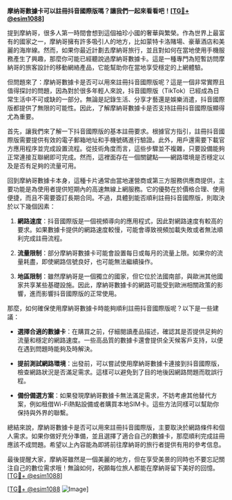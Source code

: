 **摩纳哥數據卡可以註冊抖音國際版嗎？讓我們一起來看看吧！[[TG💪+ @esim1088](https://t.me/s/esim1088)]**

提到摩納哥，很多人第一時間會想到這個袖珍小國的奢華與繁榮。作為世界上最富有的國家之一，摩納哥擁有許多吸引人的地方，比如蒙特卡洛賭場、豪華酒店和美麗的海岸線。然而，如果你最近計劃去摩納哥旅行，並且對如何在當地使用手機服務產生了興趣，那麼你可能已經聽說過摩納哥數據卡。這是一種專門為短暫訪問摩納哥的旅客設計的移動網絡產品，它能幫助你在當地享受穩定的上網體驗。

但問題來了：摩納哥數據卡是否可以用來註冊抖音國際版呢？這是一個非常實際且值得探討的問題，因為對於很多年輕人來說，抖音國際版（TikTok）已經成為日常生活中不可或缺的一部分。無論是記錄生活、分享才藝還是娛樂消遣，抖音國際版都提供了無限的可能性。因此，了解摩納哥數據卡是否支持註冊抖音國際版顯得尤為重要。

首先，讓我們來了解一下抖音國際版的基本註冊要求。根據官方指引，註冊抖音國際版需要提供有效的電子郵箱地址和手機號碼進行驗證。此外，用戶還需要下載官方應用程序並完成設置流程。從技術角度而言，這些步驟並不複雜，只要設備能夠正常連接互聯網即可完成。然而，這裡面存在一個關鍵點——網路環境是否穩定以及是否有足夠的流量可用。

回到摩納哥數據卡本身，這種卡片通常由當地運營商或第三方服務供應商提供，主要功能是為使用者提供短期內的高速無線上網服務。它的優勢在於價格合理、使用便捷，而且不需要簽訂長期合同。不過，具體到能否順利註冊抖音國際版，則取決於以下幾個因素：

1. **網路速度**：抖音國際版是一個視頻導向的應用程式，因此對網路速度有較高的要求。如果數據卡提供的網路速度較慢，可能會導致視頻加載失敗或者無法順利完成註冊流程。
   
2. **流量限制**：部分摩納哥數據卡可能會設置每日或每月的流量上限。如果你的流量耗盡，即使網路信號良好，也可能無法繼續操作。

3. **地區限制**：雖然摩納哥是一個獨立的國家，但它位於法國南部，與歐洲其他國家共享某些基礎設施。因此，摩納哥數據卡的網路可能受到歐洲相關政策的影響，進而影響抖音國際版的正常使用。

那麼，如何確保使用摩納哥數據卡時能夠順利註冊抖音國際版呢？以下是一些建議：

- **選擇合適的數據卡**：在購買之前，仔細閱讀產品描述，確認其是否提供足夠的流量和穩定的網路速度。一些高品質的數據卡還會提供全天候客戶支持，以便在遇到問題時能夠及時解決。
  
- **提前測試網路環境**：出發前，可以嘗試使用摩納哥數據卡連接到抖音國際版，檢查網路狀況是否滿足需求。這樣可以避免到了目的地後因網路問題而耽誤行程。

- **備份備選方案**：如果發現摩納哥數據卡無法滿足需求，不妨考慮其他替代方案，例如租借Wi-Fi熱點設備或者購買本地SIM卡。這些方法同樣可以幫助你保持與外界的聯繫。

總結來說，摩納哥數據卡是否可以用來註冊抖音國際版，主要取決於網路條件和個人需求。如果你做好充分準備，並且選擇了適合自己的數據卡，那麼順利完成註冊應該不成問題。希望以上內容能為即將前往摩納哥的旅行者提供有用的參考信息。

最後提醒大家，摩納哥雖然是一個美麗的地方，但在享受美景的同時也不要忘記關注自己的數位需求哦！無論如何，祝願每位旅人都能在摩納哥留下美好的回憶。[[TG💪+ @esim1088](https://t.me/s/esim1088)] 

[[TG💪+ @esim1088](https://t.me/s/esim1088) ![Image](https://i.postimg.cc/4NQfJmqS/Snipaste-2025-05-13-00-14-12.png)]